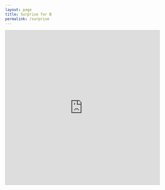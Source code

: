 ```yaml
---
layout: page
title: Surprise for B
permalink: /surprise
---
```

<iframe src="https://www.desmos.com/calculator/ic9wc5usku?embed" width="500" height="500" style="border: 1px solid #ccc" frameborder=0 text-align: center></iframe>
